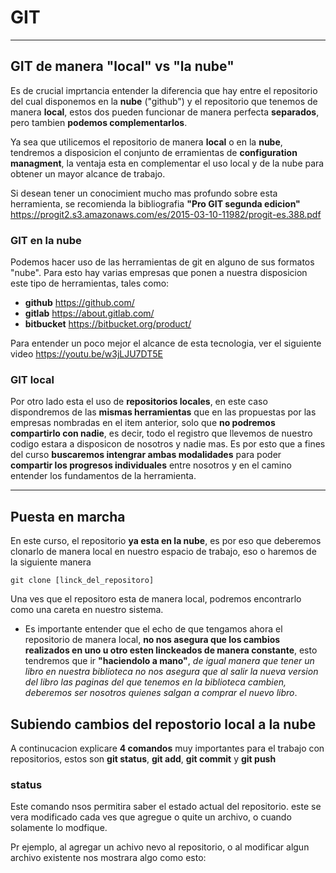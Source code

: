 # GIT

--- 

## GIT de manera "local" vs "la nube"

Es de crucial imprtancia entender la diferencia que hay entre el repositorio del cual disponemos en la **nube** ("github") y el repositorio que tenemos de manera **local**, estos dos pueden funcionar de manera perfecta **separados**, pero tambien **podemos complementarlos**.

Ya sea que utilicemos el repositorio de manera **local** o en la **nube**, tendremos a disposicion el conjunto de erramientas de **configuration managment**, la ventaja esta en complementar el uso local y de la nube para obtener un mayor alcance de trabajo.

Si desean tener un conocimient mucho mas profundo sobre esta herramienta, se recomienda la bibliografia **"Pro GIT segunda edicion"** <https://progit2.s3.amazonaws.com/es/2015-03-10-11982/progit-es.388.pdf>

### GIT en la nube

Podemos hacer uso de las herramientas de git en alguno de sus formatos "nube". Para esto hay varias empresas que ponen a nuestra disposicion este tipo de herramientas, tales como:

- **github** <https://github.com/>
- **gitlab** <https://about.gitlab.com/>
- **bitbucket** <https://bitbucket.org/product/>

Para entender un poco mejor el alcance de esta tecnologia, ver el siguiente video <https://youtu.be/w3jLJU7DT5E>

### GIT local

Por otro lado esta el uso de **repositorios locales**, en este caso dispondremos de las **mismas herramientas** que en las propuestas por las empresas nombradas en el item anterior, solo que **no podremos compartirlo con nadie**, es decir, todo el registro que llevemos de nuestro codigo estara a disposicon de nosotros y nadie mas. Es por esto que a fines del curso **buscaremos intengrar ambas modalidades** para poder **compartir los progresos individuales** entre nosotros y en el camino entender los fundamentos de la herramienta.

---

## Puesta en marcha

En este curso, el repositorio **ya esta en la nube**, es por eso que deberemos clonarlo de manera local en nuestro espacio de trabajo, eso o haremos de la siguiente manera

    git clone [linck_del_repositoro]

Una ves que el repositoro esta de manera local, podremos encontrarlo como una careta en nuestro sistema.

- Es importante entender que el echo de que tengamos ahora el repositorio de manera local, **no nos asegura que los cambios realizados en uno u otro esten linckeados de manera constante**, esto tendremos que ir **"haciendolo a mano"**, *de igual manera que tener un libro en nuestra biblioteca no nos asegura que al salir la nueva version del libro las paginas del que tenemos en la biblioteca cambien, deberemos ser nosotros quienes salgan a comprar el nuevo libro*.

## Subiendo cambios del repostorio local a la nube

A continucacion explicare **4 comandos** muy importantes para el trabajo con repositorios, estos son **git status**, **git add**, **git commit** y **git push**

### status

Este comando nsos permitira saber el estado actual del repositorio. este se vera modificado cada ves que agregue o quite un archivo, o cuando solamente lo modfique.

Pr ejemplo, al agregar un achivo nevo al repositorio, o al modificar algun archivo existente nos mostrara algo como esto:




